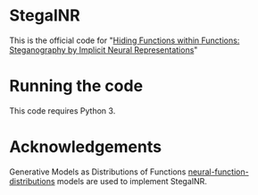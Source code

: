 # StegaINR
This is the official code for "[Hiding Functions within Functions: Steganography by Implicit Neural Representations](https://arxiv.org/abs/2312.04743)"  
# Running the code
This code requires Python 3. 
# Acknowledgements
Generative Models as Distributions of Functions [neural-function-distributions](https://github.com/EmilienDupont/neural-function-distributions) models are used to implement StegaINR. 


